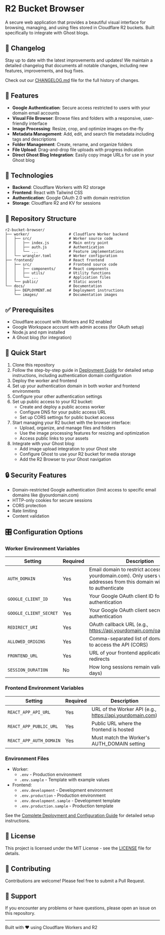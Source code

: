 # R2 Bucket Browser

A secure web application that provides a beautiful visual interface for browsing, managing, and using files stored in Cloudflare R2 buckets. Built specifically to integrate with Ghost blogs.

## 📝 Changelog

Stay up to date with the latest improvements and updates! We maintain a detailed changelog that documents all notable changes, including new features, improvements, and bug fixes.

Check out our [CHANGELOG.md](CHANGELOG.md) file for the full history of changes.

## 🌟 Features

- **Google Authentication**: Secure access restricted to users with your domain email accounts
- **Visual File Browser**: Browse files and folders with a responsive, user-friendly interface
- **Image Processing**: Resize, crop, and optimize images on-the-fly
- **Metadata Management**: Add, edit, and search file metadata including tags and descriptions
- **Folder Management**: Create, rename, and organize folders
- **File Upload**: Drag-and-drop file uploads with progress indication
- **Direct Ghost Blog Integration**: Easily copy image URLs for use in your Ghost blog

## 🔧 Technologies

- **Backend**: Cloudflare Workers with R2 storage
- **Frontend**: React with Tailwind CSS
- **Authentication**: Google OAuth 2.0 with domain restriction
- **Storage**: Cloudflare R2 and KV for sessions

## 📁 Repository Structure

```
r2-bucket-browser/
├── worker/                  # Cloudflare Worker backend
│   ├── src/                 # Worker source code
│   │   ├── index.js         # Main entry point
│   │   ├── auth.js          # Authentication
│   │   └── ...              # Feature implementations
│   └── wrangler.toml        # Worker configuration
├── frontend/                # React frontend
│   ├── src/                 # Frontend source code
│   │   ├── components/      # React components
│   │   ├── utils/           # Utility functions
│   │   └── ...              # Application files
│   └── public/              # Static assets
└── docs/                    # Documentation
    ├── DEPLOYMENT.md        # Deployment instructions
    └── images/              # Documentation images
```

## ✅ Prerequisites

- Cloudflare account with Workers and R2 enabled
- Google Workspace account with admin access (for OAuth setup)
- Node.js and npm installed
- A Ghost blog (for integration)

## 🚀 Quick Start

1. Clone this repository
2. Follow the step-by-step guide in [Deployment Guide](docs/DEPLOYMENT.md) for detailed setup instructions, including authentication domain configuration
3. Deploy the worker and frontend
4. Set up your authentication domain in both worker and frontend environments
5. Configure your other authentication settings
6. Set up public access to your R2 bucket:
   - Create and deploy a public access worker
   - Configure DNS for your public access URL
   - Set up CORS settings for public bucket access
7. Start managing your R2 bucket with the browser interface:
   - Upload, organize, and manage files and folders
   - Use the image processing features for resizing and optimization
   - Access public links to your assets
8. Integrate with your Ghost blog:
   - Add image upload integration to your Ghost site
   - Configure Ghost to use your R2 bucket for media storage
   - Add the R2 Browser to your Ghost navigation

## 🔒 Security Features

- Domain-restricted Google authentication (limit access to specific email domains like @yourdomain.com)
- HTTP-only cookies for secure sessions
- CORS protection
- Rate limiting
- Content validation

## 🎛️ Configuration Options

### Worker Environment Variables

| Setting | Required | Description |
|---------|----------|-------------|
| `AUTH_DOMAIN` | Yes | Email domain to restrict access to (e.g., yourdomain.com). Only users with email addresses from this domain will be allowed to authenticate |
| `GOOGLE_CLIENT_ID` | Yes | Your Google OAuth client ID for authentication |
| `GOOGLE_CLIENT_SECRET` | Yes | Your Google OAuth client secret for authentication |
| `REDIRECT_URI` | Yes | OAuth callback URL (e.g., https://api.yourdomain.com/oauth/callback) |
| `ALLOWED_ORIGINS` | Yes | Comma-separated list of domains allowed to access the API (CORS) |
| `FRONTEND_URL` | Yes | URL of your frontend application for redirects |
| `SESSION_DURATION` | No | How long sessions remain valid (default: 7 days) |

### Frontend Environment Variables

| Setting | Required | Description |
|---------|----------|-------------|
| `REACT_APP_API_URL` | Yes | URL of the Worker API (e.g., https://api.yourdomain.com) |
| `REACT_APP_PUBLIC_URL` | Yes | Public URL where the frontend is hosted |
| `REACT_APP_AUTH_DOMAIN` | Yes | Must match the Worker's AUTH_DOMAIN setting |

### Environment Files

- Worker:
  - `.env` - Production environment
  - `.env.sample` - Template with example values
- Frontend:
  - `.env.development` - Development environment
  - `.env.production` - Production environment
  - `.env.development.sample` - Development template
  - `.env.production.sample` - Production template

See the [Complete Deployment and Configuration Guide](docs/DEPLOYMENT.md) for detailed setup instructions.

## 📝 License

This project is licensed under the MIT License - see the [LICENSE](LICENSE) file for details.

## 🤝 Contributing

Contributions are welcome! Please feel free to submit a Pull Request.

## 📧 Support

If you encounter any problems or have questions, please open an issue on this repository.

---

Built with ❤️ using Cloudflare Workers and R2
